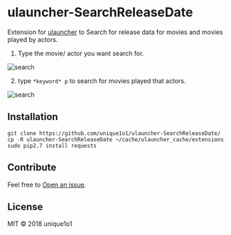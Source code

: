 # ulauncher-SearchReleaseDate

Extension for [ulauncher](https://ulauncher.io/) to Search for release data for movies and movies played by actors.



1.  Type the movie/ actor you want search for.

![search](https://i.imgur.com/oLJaI7y.png)

2.  type `*keyword* p` to search for movies played that actors.

![search](https://i.imgur.com/YPjLAOU.png)

## Installation

    git clone https://github.com/unique1o1/ulauncher-SearchReleaseDate/
    cp -R ulauncher-SearchReleaseDate ~/cache/ulauncher_cache/extensions
    sudo pip2.7 install requests


## Contribute

Feel free to [Open an issue](https://github.com/unique1o1/ulauncher-SearchReleaseDate/issues).

## License

MIT © 2018 unique1o1
